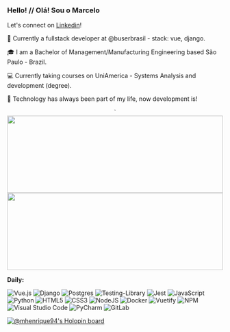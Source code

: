 ### Hello! // Olá! Sou o Marcelo
 Let's connect on [Linkedin](https://www.linkedin.com/in/marcelohsilva/)!
 
:briefcase: Currently a fullstack developer at @buserbrasil - stack: vue, django.

:mortar_board: I am a Bachelor of Management/Manufacturing Engineering based São Paulo - Brazil.

:computer: Currently taking courses on UniAmerica - Systems Analysis and development (degree).

:gem: Technology has always been part of my life, now development is!

<p align="center">
	`<img width="100%" height="180" src="https://github-readme-stats-git-masterrstaa-rickstaa.vercel.app/api/top-langs/?username=mhenrique94&langs_count=5&count_private=true&show_icons=true&theme=radical&title_color=36acd1&text_color=eeeee4&icon_color=eeeee4&layout=compact">
	<img width="100%" height="180" src="https://github-readme-stats-git-masterrstaa-rickstaa.vercel.app/api?username=mhenrique94&count_private=true&show_icons=true&theme=radical&title_color=36acd1&text_color=eeeee4&icon_color=eeeee4">   
</p>
<p>

__Daily:__

![Vue.js](https://img.shields.io/badge/vuejs-%2335495e.svg?style=for-the-badge&logo=vuedotjs&logoColor=%234FC08D) ![Django](https://img.shields.io/badge/django-%23092E20.svg?style=for-the-badge&logo=django&logoColor=white) ![Postgres](https://img.shields.io/badge/postgres-%23316192.svg?style=for-the-badge&logo=postgresql&logoColor=white) ![Testing-Library](https://img.shields.io/badge/-TestingLibrary-%23E33332?style=for-the-badge&logo=testing-library&logoColor=white) ![Jest](https://img.shields.io/badge/-jest-%23C21325?style=for-the-badge&logo=jest&logoColor=white) ![JavaScript](https://img.shields.io/badge/javascript-%23323330.svg?style=for-the-badge&logo=javascript&logoColor=%23F7DF1E) ![Python](https://img.shields.io/badge/python-3670A0?style=for-the-badge&logo=python&logoColor=ffdd54) ![HTML5](https://img.shields.io/badge/html5-%23E34F26.svg?style=for-the-badge&logo=html5&logoColor=white) ![CSS3](https://img.shields.io/badge/css3-%231572B6.svg?style=for-the-badge&logo=css3&logoColor=white) ![NodeJS](https://img.shields.io/badge/node.js-6DA55F?style=for-the-badge&logo=node.js&logoColor=white) ![Docker](https://img.shields.io/badge/docker-%230db7ed.svg?style=for-the-badge&logo=docker&logoColor=white) ![Vuetify](https://img.shields.io/badge/Vuetify-1867C0?style=for-the-badge&logo=vuetify&logoColor=AEDDFF) ![NPM](https://img.shields.io/badge/NPM-%23000000.svg?style=for-the-badge&logo=npm&logoColor=white) ![Visual Studio Code](https://img.shields.io/badge/Visual%20Studio%20Code-0078d7.svg?style=for-the-badge&logo=visual-studio-code&logoColor=white) ![PyCharm](https://img.shields.io/badge/pycharm-143?style=for-the-badge&logo=pycharm&logoColor=black&color=black&labelColor=green) ![GitLab](https://img.shields.io/badge/gitlab-%23181717.svg?style=for-the-badge&logo=gitlab&logoColor=white)
</p>

[![@mhenrique94's Holopin board](https://holopin.me/mhenrique94)](https://holopin.io/@mhenrique94)
